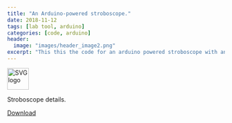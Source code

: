 ```yaml
---
title: "An Arduino-powered stroboscope."
date: 2018-11-12
tags: [lab tool, arduino]
categories: [code, arduino]
header:
  image: "images/header_image2.png"
excerpt: "This this the code for an arduino powered stroboscope with an LED readout. I used this to assess the speed of a rotating diagnostic but it also works as general dc motor driver."
---
```

<img src="{{ site.url }}{{site.baseurl }}/images/ArduinoCommunityLogo.png" alt="SVG logo" width="50"/>

Stroboscope details.

[Download](https://github.com/scotttmoen/Science)
